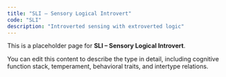 ```yaml
---
title: "SLI – Sensory Logical Introvert"
code: "SLI"
description: "Introverted sensing with extroverted logic"
---
```


This is a placeholder page for **SLI – Sensory Logical Introvert**.

You can edit this content to describe the type in detail, including cognitive function stack, temperament, behavioral traits, and intertype relations.
